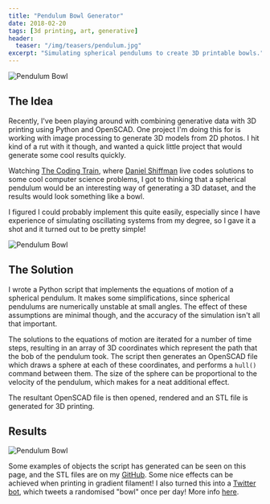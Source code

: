 ```yaml
---
title: "Pendulum Bowl Generator"
date: 2018-02-20
tags: [3d printing, art, generative]
header:
  teaser: "/img/teasers/pendulum.jpg"
excerpt: "Simulating spherical pendulums to create 3D printable bowls."
---
```

<img src="{{ site.url }}{{ site.baseurl }}/img/pendulum1.jpg" alt="Pendulum Bowl">

## The Idea

Recently, I've been playing around with combining generative data with 3D printing using Python and OpenSCAD. One project I'm doing this for is working with image processing to generate 3D models from 2D photos. I hit kind of a rut with it though, and wanted a quick little project that would generate some cool results quickly.

Watching [The Coding Train](https://www.youtube.com/watch?v=uWzPe_S-RVE), where [Daniel Shiffman](https://www.twitter.com/shiffman) live codes solutions to some cool computer science problems, I got to thinking that a spherical pendulum would be an interesting way of generating a 3D dataset, and the results would look something like a bowl.

I figured I could probably implement this quite easily, especially since I have experience of simulating oscillating systems from my degree, so I gave it a shot and it turned out to be pretty simple!

<img src="{{ site.url }}{{ site.baseurl }}/img/pendulum3.jpg" alt="Pendulum Bowl">

## The Solution

I wrote a Python script that implements the equations of motion of a spherical pendulum. It makes some simplifications, since spherical pendulums are numerically unstable at small angles. The effect of these assumptions are minimal though, and the accuracy of the simulation isn't all that important.

The solutions to the equations of motion are iterated for a number of time steps, resulting in an array of 3D coordinates which represent the path that the bob of the pendulum took. The script then generates an OpenSCAD file which draws a sphere at each of these coordinates, and performs a `hull()` command between them. The size of the sphere can be proportional to the velocity of the pendulum, which makes for a neat additional effect.

The resultant OpenSCAD file is then opened, rendered and an STL file is generated for 3D printing.

## Results

<img src="{{ site.url }}{{ site.baseurl }}/img/pendulum2.jpeg" alt="Pendulum Bowl">

Some examples of objects the script has generated can be seen on this page, and the STL files are on my [GitHub](https://github.com/walkerdanny/Pendulum_Bowl).
Some nice effects can be achieved when printing in gradient filament!
I also turned this into a [Twitter bot](https://twitter.com/PendulumBot), which tweets a randomised "bowl" once per day! More info [here](/twitter-bots/).
